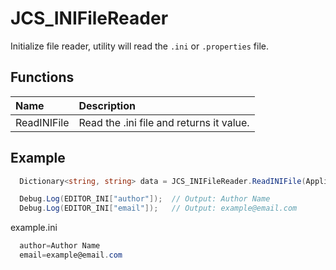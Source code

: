 # JCS_INIFileReader

Initialize file reader, utility will read the `.ini` or `.properties` file.

## Functions

| Name | Description |
|:---|:---|
| ReadINIFile | Read the .ini file and returns it value. |

## Example

```cs
  Dictionary<string, string> data = JCS_INIFileReader.ReadINIFile(Application.dataPath + "/example.ini");

  Debug.Log(EDITOR_INI["author"]);  // Output: Author Name
  Debug.Log(EDITOR_INI["email"]);   // Output: example@email.com
```

example.ini

```cs
  author=Author Name
  email=example@email.com
```
